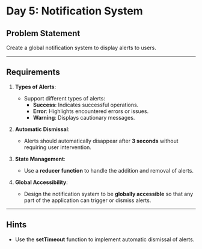 # **Day 5: Notification System**

## **Problem Statement**

Create a global notification system to display alerts to users.

---

## **Requirements**

1. **Types of Alerts**:

   - Support different types of alerts:
     - **Success**: Indicates successful operations.
     - **Error**: Highlights encountered errors or issues.
     - **Warning**: Displays cautionary messages.

2. **Automatic Dismissal**:

   - Alerts should automatically disappear after **3 seconds** without requiring user intervention.

3. **State Management**:

   - Use a **reducer function** to handle the addition and removal of alerts.

4. **Global Accessibility**:
   - Design the notification system to be **globally accessible** so that any part of the application can trigger or dismiss alerts.

---

## **Hints**

- Use the **setTimeout** function to implement automatic dismissal of alerts.
